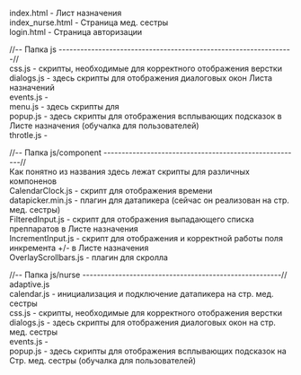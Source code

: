 index.html - Лист назначения <br>
index_nurse.html - Страница мед. сестры <br>
login.html - Страница авторизации <br>


//-- Папка js -----------------------------------------------------------------//<br>
css.js - скрипты, необходимые для корректного отображения верстки<br>
dialogs.js - здесь скрипты для отображения диалоговых окон Листа назначений<br>
events.js -<br>
menu.js - здесь скрипты для<br>
popup.js - здесь скрипты для отображения всплывающих подсказок в Листе назначения (обучалка для пользователей)<br>
throtle.js -<br>

//-- Папка js/component -------------------------------------------------------//<br>
Как понятно из названия здесь лежат скрипты для различных компоненов<br>
CalendarClock.js - скрипт для отображения времени<br>
datapicker.min.js - плагин для датапикера (сейчас он реализован на стр. мед. сестры)<br>
FilteredInput.js - скрипт для отображения выпадающего списка преппаратов в Листе назначения<br>
IncrementInput.js - скрипт для отображения и корректной работы поля инкремента +/- в Листе назначения<br>
OverlayScrollbars.js - плагин для скролла<br>

//-- Папка js/nurse -------------------------------------------------------//<br>
adaptive.js<br>
calendar.js - инициализация и подключение датапикера на стр. мед. сестры<br>
css.js - скрипты, необходимые для корректного отображения верстки<br>
dialogs.js - здесь скрипты для отображения диалоговых окон на стр. мед. сестры<br>
events.js -<br>
popup.js - здесь скрипты для отображения всплывающих подсказок на Стр. мед. сестры (обучалка для пользователей)<br>
